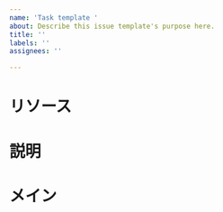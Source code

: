 ```yaml
---
name: 'Task template '
about: Describe this issue template's purpose here.
title: ''
labels: ''
assignees: ''

---
```


# リソース

# 説明

# メイン
